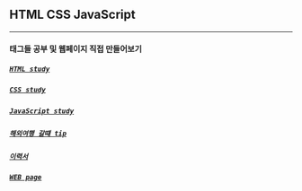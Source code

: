 ## HTML CSS JavaScript
---

#### 태그들 공부 및 웹페이지 직접 만들어보기

##### [```HTML study```]()

##### [```CSS study```]()

##### [```JavaScript study```]()

##### [```해외여행 갈떄 tip```]()

##### [```이력서```]()

##### [```WEB page```]()
